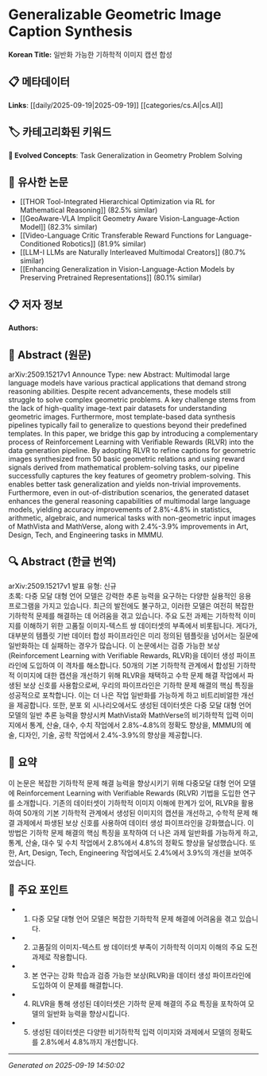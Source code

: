 
# Generalizable Geometric Image Caption Synthesis

**Korean Title:** 일반화 가능한 기하학적 이미지 캡션 합성

## 📋 메타데이터

**Links**: [[daily/2025-09-19|2025-09-19]] [[categories/cs.AI|cs.AI]]

## 🏷️ 카테고리화된 키워드
**🚀 Evolved Concepts**: Task Generalization in Geometry Problem Solving

## 🔗 유사한 논문
- [[THOR Tool-Integrated Hierarchical Optimization via RL for Mathematical Reasoning]] (82.5% similar)
- [[GeoAware-VLA Implicit Geometry Aware Vision-Language-Action Model]] (82.3% similar)
- [[Video-Language Critic Transferable Reward Functions for Language-Conditioned Robotics]] (81.9% similar)
- [[LLM-I LLMs are Naturally Interleaved Multimodal Creators]] (80.7% similar)
- [[Enhancing Generalization in Vision-Language-Action Models by Preserving Pretrained Representations]] (80.1% similar)

## 📋 저자 정보

**Authors:** 

## 📄 Abstract (원문)

arXiv:2509.15217v1 Announce Type: new 
Abstract: Multimodal large language models have various practical applications that demand strong reasoning abilities. Despite recent advancements, these models still struggle to solve complex geometric problems. A key challenge stems from the lack of high-quality image-text pair datasets for understanding geometric images. Furthermore, most template-based data synthesis pipelines typically fail to generalize to questions beyond their predefined templates. In this paper, we bridge this gap by introducing a complementary process of Reinforcement Learning with Verifiable Rewards (RLVR) into the data generation pipeline. By adopting RLVR to refine captions for geometric images synthesized from 50 basic geometric relations and using reward signals derived from mathematical problem-solving tasks, our pipeline successfully captures the key features of geometry problem-solving. This enables better task generalization and yields non-trivial improvements. Furthermore, even in out-of-distribution scenarios, the generated dataset enhances the general reasoning capabilities of multimodal large language models, yielding accuracy improvements of $2.8\%\text{-}4.8\%$ in statistics, arithmetic, algebraic, and numerical tasks with non-geometric input images of MathVista and MathVerse, along with $2.4\%\text{-}3.9\%$ improvements in Art, Design, Tech, and Engineering tasks in MMMU.

## 🔍 Abstract (한글 번역)

arXiv:2509.15217v1 발표 유형: 신규  
초록: 다중 모달 대형 언어 모델은 강력한 추론 능력을 요구하는 다양한 실용적인 응용 프로그램을 가지고 있습니다. 최근의 발전에도 불구하고, 이러한 모델은 여전히 복잡한 기하학적 문제를 해결하는 데 어려움을 겪고 있습니다. 주요 도전 과제는 기하학적 이미지를 이해하기 위한 고품질 이미지-텍스트 쌍 데이터셋의 부족에서 비롯됩니다. 게다가, 대부분의 템플릿 기반 데이터 합성 파이프라인은 미리 정의된 템플릿을 넘어서는 질문에 일반화하는 데 실패하는 경우가 많습니다. 이 논문에서는 검증 가능한 보상(Reinforcement Learning with Verifiable Rewards, RLVR)을 데이터 생성 파이프라인에 도입하여 이 격차를 해소합니다. 50개의 기본 기하학적 관계에서 합성된 기하학적 이미지에 대한 캡션을 개선하기 위해 RLVR을 채택하고 수학 문제 해결 작업에서 파생된 보상 신호를 사용함으로써, 우리의 파이프라인은 기하학 문제 해결의 핵심 특징을 성공적으로 포착합니다. 이는 더 나은 작업 일반화를 가능하게 하고 비트리비얼한 개선을 제공합니다. 또한, 분포 외 시나리오에서도 생성된 데이터셋은 다중 모달 대형 언어 모델의 일반 추론 능력을 향상시켜 MathVista와 MathVerse의 비기하학적 입력 이미지에서 통계, 산술, 대수, 수치 작업에서 $2.8\%\text{-}4.8\%$의 정확도 향상을, MMMU의 예술, 디자인, 기술, 공학 작업에서 $2.4\%\text{-}3.9\%$의 향상을 제공합니다.

## 📝 요약

이 논문은 복잡한 기하학적 문제 해결 능력을 향상시키기 위해 다중모달 대형 언어 모델에 Reinforcement Learning with Verifiable Rewards (RLVR) 기법을 도입한 연구를 소개합니다. 기존의 데이터셋이 기하학적 이미지 이해에 한계가 있어, RLVR을 활용하여 50개의 기본 기하학적 관계에서 생성된 이미지의 캡션을 개선하고, 수학적 문제 해결 과제에서 파생된 보상 신호를 사용하여 데이터 생성 파이프라인을 강화했습니다. 이 방법은 기하학 문제 해결의 핵심 특징을 포착하여 더 나은 과제 일반화를 가능하게 하고, 통계, 산술, 대수 및 수치 작업에서 2.8%에서 4.8%의 정확도 향상을 달성했습니다. 또한, Art, Design, Tech, Engineering 작업에서도 2.4%에서 3.9%의 개선을 보여주었습니다.

## 🎯 주요 포인트

- 1. 다중 모달 대형 언어 모델은 복잡한 기하학적 문제 해결에 어려움을 겪고 있습니다.

- 2. 고품질의 이미지-텍스트 쌍 데이터셋 부족이 기하학적 이미지 이해의 주요 도전 과제로 작용합니다.

- 3. 본 연구는 강화 학습과 검증 가능한 보상(RLVR)을 데이터 생성 파이프라인에 도입하여 이 문제를 해결합니다.

- 4. RLVR을 통해 생성된 데이터셋은 기하학 문제 해결의 주요 특징을 포착하여 모델의 일반화 능력을 향상시킵니다.

- 5. 생성된 데이터셋은 다양한 비기하학적 입력 이미지와 과제에서 모델의 정확도를 2.8%에서 4.8%까지 개선합니다.

---

*Generated on 2025-09-19 14:50:02*